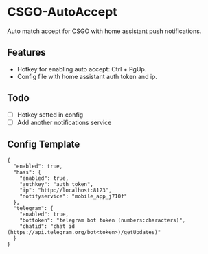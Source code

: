 # CSGO-AutoAccept
Auto match accept for CSGO with home assistant push notifications.

## Features
- Hotkey for enabling auto accept: Ctrl + PgUp.
- Config file with home assistant auth token and ip.

## Todo
- [ ] Hotkey setted in config
- [ ] Add another notifications service

## Config Template
```
{
  "enabled": true,
  "hass": {
    "enabled": true,
    "authkey": "auth token",
    "ip": "http://localhost:8123",
    "notifyservice": "mobile_app_j710f"
  },
  "telegram": {
    "enabled": true,
    "bottoken": "telegram bot token (numbers:characters)",
    "chatid": "chat id (https://api.telegram.org/bot<token>)/getUpdates)"
  }
}
```